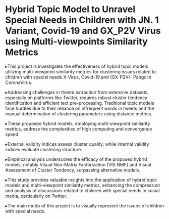 # Hybrid Topic Model to Unravel Special Needs in Children with JN. 1 Variant, Covid-19 and GX_P2V Virus using Multi-viewpoints Similarity Metrics

▸This project is investigates the effectiveness of hybrid topic models utilizing multi-viewpoint similarity metrics for clustering issues related to children with special needs X-Virus, Covid-19 and (GX-P2V)- Pangolin CoronaVirus. 

▸Addressing challenges in theme extraction from extensive datasets, especially on platforms like Twitter, requires robust cluster tendency identification and efficient text pre-processing. Traditional topic models face hurdles due to their reliance on infrequent words in tweets and the manual determination of clustering parameters using distance metrics. 

▸These proposed hybrid models, employing multi-viewpoint similarity metrics, address the complexities of high computing and convergence speed. 

▸External validity indices assess cluster quality, while internal validity indices evaluate clustering structure. 

▸Empirical analysis underscores the efficacy  of the proposed hybrid models, notably Visual Non-Matrix Factorization (VIS NMF) and Visual Assessment of Cluster Tendency, surpassing alternative models. 

▸This study provides valuable insights into the application of hybrid topic models and multi-viewpoint similarity metrics, enhancing the compression and analysis of discussions related to children with special needs in social media, particularly on Twitter.

▸The main motto of this project is to visually represent the issues of children with special needs.

